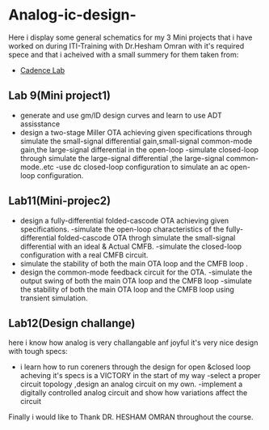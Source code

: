 # Analog-ic-design-
Here i display some general schematics for my 3 Mini projects that i have worked on during ITI-Training with Dr.Hesham Omran with it's required spece and that i acheived
with a small summery for them taken from:
 * [Cadence Lab](https://www.master-micro.com/professional-courses/analog-ic-design/course-resources#h.i4wd26i3ll2m) 


## Lab 9(Mini project1)

- generate and use gm/ID design curves and learn to use ADT assisstance
- design a two-stage Miller OTA achieving given specifications through simulate the small-signal differential gain,small-signal common-mode gain,the large-signal      differential in the open-loop 
-simulate closed-loop through simulate the large-signal differential ,the large-signal common-mode..etc
-use dc closed-loop configuration to simulate an ac open-loop configuration.




## Lab11(Mini-projec2)

- design a fully-differential folded-cascode OTA achieving given specifications.
-simulate the open-loop characteristics of the fully-differential folded-cascode OTA throgh simulate the small-signal differential with an ideal & Actual CMFB.
-simulate the closed-loop configuration with a real CMFB circuit.
- simulate the stability of both the main OTA loop and the CMFB loop .
- design the common-mode feedback circuit for the OTA.
-simulate the output swing of both the main OTA loop and the CMFB loop
-simulate the stability of both the main OTA loop and the CMFB loop  using transient simulation.



## Lab12(Design challange)

here i know how analog is very challangable anf joyful it's very nice design with tough specs:
- i learn how to run coreners through the design for open &closed loop 
acheving it's specs is a VICTORY in the start of my way 
-select a proper circuit topology ,design an analog circuit on my own.
-implement a digitally controlled analog circuit and show how variations affect the circuit


 Finally i would like to Thank DR. HESHAM OMRAN throughout the course. 


